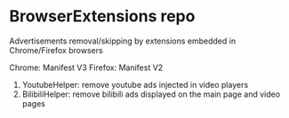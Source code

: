# BrowserExtensions repo


Advertisements removal/skipping by extensions embedded in Chrome/Firefox browsers

Chrome: Manifest V3
Firefox: Manifest V2

1. YoutubeHelper: remove youtube ads injected in video players
1. BilibiliHelper: remove bilibili ads displayed on the main page and video pages